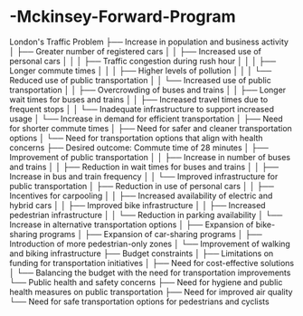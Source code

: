 # -Mckinsey-Forward-Program


London's Traffic Problem
├── Increase in population and business activity
│   ├── Greater number of registered cars
│   │   ├── Increased use of personal cars
│   │   │   ├── Traffic congestion during rush hour
│   │   │   ├── Longer commute times
│   │   │   ├── Higher levels of pollution
│   │   │   └── Reduced use of public transportation
│   │   └── Increased use of public transportation
│   │       ├── Overcrowding of buses and trains
│   │       ├── Longer wait times for buses and trains
│   │       ├── Increased travel times due to frequent stops
│   │       └── Inadequate infrastructure to support increased usage
│   └── Increase in demand for efficient transportation
│       ├── Need for shorter commute times
│       ├── Need for safer and cleaner transportation options
│       └── Need for transportation options that align with health concerns
├── Desired outcome: Commute time of 28 minutes
│   ├── Improvement of public transportation
│   │   ├── Increase in number of buses and trains
│   │   ├── Reduction in wait times for buses and trains
│   │   ├── Increase in bus and train frequency
│   │   └── Improved infrastructure for public transportation
│   ├── Reduction in use of personal cars
│   │   ├── Incentives for carpooling
│   │   ├── Increased availability of electric and hybrid cars
│   │   ├── Improved bike infrastructure
│   │   ├── Increased pedestrian infrastructure
│   │   └── Reduction in parking availability
│   └── Increase in alternative transportation options
│       ├── Expansion of bike-sharing programs
│       ├── Expansion of car-sharing programs
│       ├── Introduction of more pedestrian-only zones
│       └── Improvement of walking and biking infrastructure
├── Budget constraints
│   ├── Limitations on funding for transportation initiatives
│   ├── Need for cost-effective solutions
│   └── Balancing the budget with the need for transportation improvements
└── Public health and safety concerns
    ├── Need for hygiene and public health measures on public transportation
    ├── Need for improved air quality
    └── Need for safe transportation options for pedestrians and cyclists
